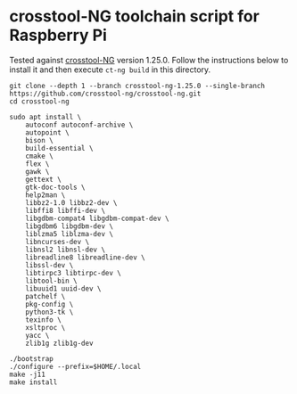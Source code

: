 # crosstool-NG toolchain script for Raspberry Pi
Tested against [crosstool-NG](https://github.com/crosstool-ng/crosstool-ng) version 1.25.0. Follow the instructions below to install it and then execute `ct-ng build` in this directory.
```
git clone --depth 1 --branch crosstool-ng-1.25.0 --single-branch https://github.com/crosstool-ng/crosstool-ng.git
cd crosstool-ng

sudo apt install \
    autoconf autoconf-archive \
    autopoint \
    bison \
    build-essential \
    cmake \
    flex \
    gawk \
    gettext \
    gtk-doc-tools \
    help2man \
    libbz2-1.0 libbz2-dev \
    libffi8 libffi-dev \
    libgdbm-compat4 libgdbm-compat-dev \
    libgdbm6 libgdbm-dev \
    liblzma5 liblzma-dev \
    libncurses-dev \
    libnsl2 libnsl-dev \
    libreadline8 libreadline-dev \
    libssl-dev \
    libtirpc3 libtirpc-dev \
    libtool-bin \
    libuuid1 uuid-dev \
    patchelf \
    pkg-config \
    python3-tk \
    texinfo \
    xsltproc \
    yacc \
    zlib1g zlib1g-dev

./bootstrap
./configure --prefix=$HOME/.local
make -j11
make install
```
